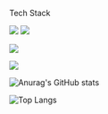 Tech Stack

<img src="https://img.shields.io/badge/Python-3776AB?style=flat&logo=Python&logoColor=white"/>
<img src="https://img.shields.io/badge/Vue.js-4FC08D?style=flat&logo=Python&logoColor=white"/>

<img src="https://img.shields.io/badge/-Java-344CB7?style=flat-plastic&logo=Java&logoColor=white"/></a>

<img src="https://img.shields.io/badge/Scss-green?style=flat&logo=Sass&logoColor=CC6699"/>

![Anurag's GitHub stats](https://github-readme-stats.vercel.app/api?username=edgelines&show_icons=true&theme=dark)

![Top Langs](https://github-readme-stats.vercel.app/api/top-langs/?username=edgelines&layout=compact&theme=dark)

